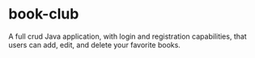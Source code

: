 # book-club
A full crud Java application, with login and registration capabilities, that users can add, edit, and delete your favorite books.
